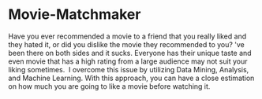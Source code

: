 # Movie-Matchmaker
Have you ever recommended a movie to a friend that you really liked and they hated it, or did you dislike the movie they recommended to you? 've been there on both sides and it sucks.
Everyone has their unique taste and even movie that has a high rating from a large audience may not suit your liking sometimes. 
I overcome this issue by utilizing Data Mining, Analysis, and Machine Learning. With this approach, you can have a close estimation on how much you are going to like a movie before watching it.
